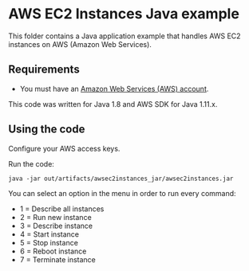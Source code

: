 # AWS EC2 Instances Java example

This folder contains a Java application example that handles AWS EC2 instances on AWS (Amazon Web Services).




## Requirements

* You must have an [Amazon Web Services (AWS) account](http://aws.amazon.com/).

This code was written for Java 1.8 and AWS SDK for Java 1.11.x.




## Using the code

Configure your AWS access keys.

Run the code:

```
java -jar out/artifacts/awsec2instances_jar/awsec2instances.jar
```

You can select an option in the menu in order to run every command:

* 1 = Describe all instances
* 2 = Run new instance
* 3 = Describe instance
* 4 = Start instance
* 5 = Stop instance
* 6 = Reboot instance
* 7 = Terminate instance
